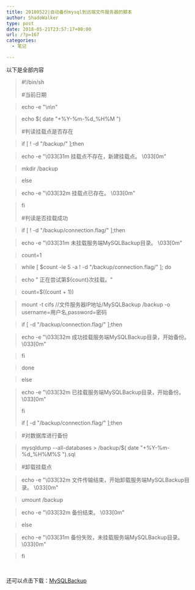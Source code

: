 ```yaml
---
title: 20180522|自动备份mysql到远端文件服务器的脚本
author: ShadoWalker
type: post
date: 2018-05-21T23:57:17+00:00
url: /?p=167
categories:
  - 笔记

---
```

以下是全部内容

> #!/bin/sh
> 
> #当前日期
  
> echo -e "\n\n"
  
> echo $( date "+%Y-%m-%d_%H%M ")
> 
> #判读挂载点是否存在
  
> if [ ! -d "/backup/" ];then
  
> echo -e "\033[31m 挂载点不存在，新建挂载点。 \033[0m"
  
> mkdir /backup
  
> else
  
> echo -e "\033[32m 挂载点已存在。 \033[0m"
  
> fi
> 
> #判读是否挂载成功
  
> if [ ! -d "/backup/connection.flag/" ];then
  
> echo -e "\033[31m 未挂载服务端MySQLBackup目录。 \033[0m"
  
> count=1
  
> while [ $count -le 5 -a ! -d "/backup/connection.flag/" ]; do
  
> echo " 正在尝试第${count}次挂载。"
  
> count=$((count + 1))
  
> mount -t cifs //文件服务器IP地址/MySQLBackup /backup -o username=用户名,password=密码
  
> if [ -d "/backup/connection.flag/" ];then
  
> echo -e "\033[32m 成功挂载服务端MySQLBackup目录，开始备份。 \033[0m"
  
> fi
  
> done
  
> else
  
> echo -e "\033[32m 已挂载服务端MySQLBackup目录，开始备份。 \033[0m"
> 
> fi
> 
> if [ -d "/backup/connection.flag/" ];then
  
> #对数据库进行备份
  
> mysqldump --all-databases > /backup/$( date "+%Y-%m-%d_%H%M%S ").sql
  
> #卸载挂载点
  
> echo -e "\033[32m 文件传输结束，开始卸载服务端MySQLBackup目录。 \033[0m"
  
> umount /backup
  
> echo -e "\033[32m 备份结束。 \033[0m"
  
> else
  
> echo -e "\033[31m 备份失败，未挂载服务端MySQLBackup目录。 \033[0m"
  
> fi

&nbsp;

还可以点击下载：[MySQLBackup][1]

 [1]: http://192.168.1.8/wordpress/wp-content/uploads/2018/05/MySQLBackup.zip